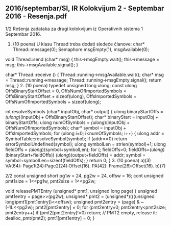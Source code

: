2016/septembar/SI, IR Kolokvijum 2 - Septembar 2016 - Resenja.pdf
--------------------------------------------------------------------------------


1/2
Rešenja zadataka za
drugi kolokvijum iz Operativnih sistema 1
Septembar 2016.
1. (10 poena) U klasu Thread treba dodati sledeće članove:
char* Thread::message(0);
Semaphore msgEmpty(1), msgAvailable(0);

void Thread::send (char* msg) {
  this->msgEmpty.wait();
  this->message = msg;
  this->msgAvailable.signal();
}

char* Thread::receive () {
  Thread::running->msgAvailable.wait();
  char* msg = Thread::running->message;
  Thread::running->msgEmpty.signal();
  return msg;
}
2. (10 poena)
typedef unsigned long ulong;
const ulong OffsBinaryStartOffset = 0,
         OffsNumOfImportedSymbols = OffsBinaryStartOffset + sizeof(ulong),
         OffsImportedSymbols = OffsNumOfImportedSymbols + sizeof(ulong);

int resolveSymbols (char* inputObj, char* output) {
  ulong binaryStartOffs = *(ulong*)(inputObj + OffsBinaryStartOffset);
  char* binaryStart = inputObj + binaryStartOffs;
  ulong numOfSymbols = *(ulong*)(inputObj + OffsNumOfImportedSymbols);
  char* symbol = inputObj + OffsImportedSymbols;
  for (ulong i=0; i<numOfSymbols; i++) {
     ulong addr = SymbolTable::resolveSymbol(symbol);
     if (addr==0) return errorSymbolUndefined(symbol);
     ulong symbolLen = strlen(symbol)+1;
     ulong fieldOffs = *(ulong*)(symbol+symbolLen);
     for (; fieldOffs>0; fieldOffs=*(ulong*)(binaryStart+fieldOffs))
       *(ulong*)(output+fieldOffs) = addr;
     symbol = symbol+symbolLen+sizeof(fieldOffs);
  }
  return 0;
}
3. (10 poena) a)(3) VA(64): Page1(24):Page2(24):Offset(16).
    PA(42): Frame(26):Offset(16).
b)(7)

2/2
const unsigned short pg1w = 24, pg2w = 24, offsw = 16;
cont unsigned pmt1size = 1<<pg1w, pmt2size = 1<<pg2w;

void releasePMTEntry (unsigned* pmt1, unsigned long page) {
  unsigned pmt1entry = page>>(pg2w);
  unsigned* pmt2 = (unsigned*)(((unsigned long)pmt1[pmt1entry])<<offsw);
  unsigned pmt2entry = (page) & ~(-1L<<pg2w);
  pmt2[pmt2entry] = 0;
  for (pmt2entry=0; pmt2entry<pmt2size; pmt2entry++)
    if (pmt2[pmt2entry]!=0) return;
  // PMT2 empty, release it:
  dealloc_pmt(pmt2);
  pmt1[pmt1entry] = 0;
}
